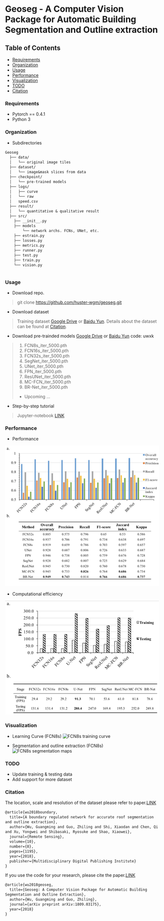 # Geoseg - A Computer Vision Package for Automatic Building Segmentation and Outline extraction

## Table of Contents
- <a href='#requirements'>Requirements</a>
- <a href='#organization'>Organization</a>
- <a href='#usage'>Usage</a>
- <a href='#performance'>Performance</a>
- <a href='#visualization'>Visualization</a>
- <a href='#todo'>TODO</a>
- <a href='#citation'>Citation</a>

### Requirements

- Pytorch == 0.4.1
- Python 3

### Organization
- Subdirectories
```
Geoseg
  ├── data/
  │   └── original image tiles
  ├── dataset/
  │   └── image&mask slices from data
  ├── checkpoint/
  │   └── pre-trained models
  ├── logs/
  │   ├── curve
  │   └── raw
  │   speed.csv
  ├── result/
  │   └── quantitative & qualitative result
  ├── src/
    ├── __init__.py
    ├── models
        └── network archs. FCNs, UNet, etc.
    ├── estrain.py
    ├── losses.py
    ├── metrics.py
    ├── runner.py
    ├── test.py
    ├── train.py
    └── vision.py
  
```

### Usage

- Download repo.
> git clone  https://github.com/huster-wgm/geoseg.git

- Download dataset
> Training dataset [Google Drive](https://drive.google.com/file/d/1boGcJz9TyK9XB4GUhjCHVu8XGtbgjjbi/view?usp=sharing) or
> [Baidu Yun](https://pan.baidu.com/s/1ujpzi8CgH_H5KSzhR1_bZA).
Details about the dataset can be found at <a href='#citation'>Citation</a>.

- Download pre-trainded models [Google Drive](https://drive.google.com/drive/folders/1ARbfh-um2c83r1nMegvS7IoCuRKovNuv?usp=sharing) or [Baidu Yun](https://pan.baidu.com/s/1ORYdDLDi5HzO1lU_1zsQUQ) code: uwxk
> 1. FCN8s_iter_5000.pth
> 2. FCN16s_iter_5000.pth
> 3. FCN32s_iter_5000.pth
> 4. SegNet_iter_5000.pth
> 5. UNet_iter_5000.pth
> 6. FPN_iter_5000.pth
> 7. ResUNet_iter_5000.pth
> 8. MC-FCN_iter_5000.pth
> 9. BR-Net_iter_5000.pth
> * Upcoming ...

- Step-by-step tutorial
> Jupyter-notebook [LINK](./How-to.ipynb)

### Performance

- Performance

![performance](./result/excel/performance.png)

- Computational efficiency

![time](./result/excel/computational.png)

### Visualization

- Learning Curve (FCN8s)
![FCN8s training curve](./logs/curve/FCN8s_iter_5000.png)

- Segmentation and outline extraction (FCN8s)
![FCN8s segmentation maps](./result/single/FCN8s_canny_segmap_edge_1.png)

### TODO
- Update training & testing data
- Add support for more dataset

### Citation
The location, scale and resolution of the dataset please refer to paper.[LINK](https://www.mdpi.com/2072-4292/10/8/1195/htm)
```
@article{wu2018boundary,
  title={A boundary regulated network for accurate roof segmentation and outline extraction},
  author={Wu, Guangming and Guo, Zhiling and Shi, Xiaodan and Chen, Qi and Xu, Yongwei and Shibasaki, Ryosuke and Shao, Xiaowei},
  journal={Remote Sensing},
  volume={10},
  number={8},
  pages={1195},
  year={2018},
  publisher={Multidisciplinary Digital Publishing Institute}
}
```
If you use the code for your research, please cite the paper.[LINK](https://arxiv.org/pdf/1809.03175.pdf)
```
@article{wu2018geoseg,
  title={Geoseg: A Computer Vision Package for Automatic Building Segmentation and Outline Extraction},
  author={Wu, Guangming and Guo, Zhiling},
  journal={arXiv preprint arXiv:1809.03175},
  year={2018}
}
```
